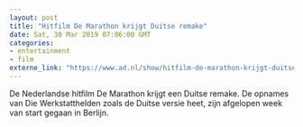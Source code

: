 ```yaml
---
layout: post
title: "Hitfilm De Marathon krijgt Duitse remake"
date: Sat, 30 Mar 2019 07:06:00 GMT
categories: 
- entertainment 
- film 
externe_link: "https://www.ad.nl/show/hitfilm-de-marathon-krijgt-duitse-remake~a718c479/"
---
```


De Nederlandse hitfilm De Marathon krijgt een Duitse remake. De opnames van Die Werkstatthelden zoals de Duitse versie heet, zijn afgelopen week van start gegaan in Berlijn.
